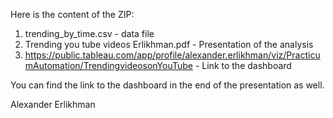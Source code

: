 Here is the content of the ZIP:

1) trending_by_time.csv - data file 
2) Trending you tube videos Erlikhman.pdf - Presentation of the analysis
3) <https://public.tableau.com/app/profile/alexander.erlikhman/viz/PracticumAutomation/TrendingvideosonYouTube> - Link to the dashboard

You can find the link to the dashboard in the end of the presentation as well.

Alexander Erlikhman


